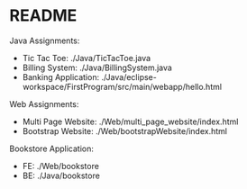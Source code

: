 # README

Java Assignments:
- Tic Tac Toe: ./Java/TicTacToe.java
- Billing System: ./Java/BillingSystem.java
- Banking Application: ./Java/eclipse-workspace/FirstProgram/src/main/webapp/hello.html

Web Assignments:
- Multi Page Website: ./Web/multi_page_website/index.html
- Bootstrap Website: ./Web/bootstrapWebsite/index.html

Bookstore Application:
- FE: ./Web/bookstore
- BE: ./Java/bookstore